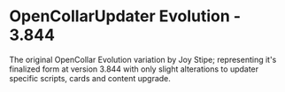 OpenCollarUpdater Evolution - 3.844
===================================

The original OpenCollar Evolution variation by Joy Stipe; representing it's finalized form at version 3.844 with only slight alterations to updater specific scripts, cards and content upgrade.

